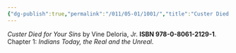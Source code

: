 ```yaml
---
{"dg-publish":true,"permalink":"/011/05-01/1001/","title":"Custer Died for Your Sins, Chapter 1","tags":["ETHNS350"]}
---
```


*Custer Died for Your Sins* by Vine Deloria, Jr. **ISBN 978-0-8061-2129-1**. Chapter 1: *Indians Today, the Real and the Unreal*.